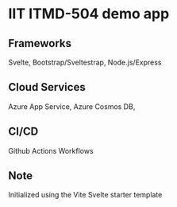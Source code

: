 # IIT ITMD-504 demo app 

## Frameworks
Svelte, Bootstrap/Sveltestrap, Node.js/Express

## Cloud Services
Azure App Service, Azure Cosmos DB, 

## CI/CD
Github Actions Workflows

## Note 
Initialized using the Vite Svelte starter template


